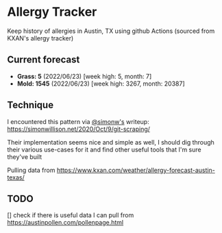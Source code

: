 # Allergy Tracker

Keep history of allergies in Austin, TX using github Actions (sourced from KXAN's allergy tracker)

## Current forecast
<!-- INJECT FORECAST -->
- **Grass: 5** (2022/06/23)  [week high: 5, month: 7]
- **Mold: 1545** (2022/06/23)  [week high: 3267, month: 20387]
<!-- END INJECT FORECAST -->

## Technique

I encountered this pattern via [@simonw's](https://github.com/simonw) writeup: https://simonwillison.net/2020/Oct/9/git-scraping/

Their implementation seems nice and simple as well, I should dig through their various use-cases for it and find other useful tools that I'm sure they've built

Pulling data from https://www.kxan.com/weather/allergy-forecast-austin-texas/

## TODO

[] check if there is useful data I can pull from https://austinpollen.com/pollenpage.html
